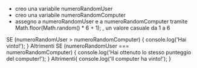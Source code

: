 <!-- Generare un numero random da 1 a 6, sia per il giocatore sia per il computer. -->

- creo una variabile numeroRandomUser
- creo una variabile numeroRandomComputer
- assegno a numeroRandomUser e a numeroRandomComputer tramite Math.floor(Math.random() * 6 + 1); , un valore casuale da 1 a 6

<!-- Stabilire il vincitore, in base a chi fa il punteggio più alto. -->

SE (numeroRandomUser > numeroRandomComputer) {
    console.log('Hai vinto!');
} Altrimenti SE (numeroRandomUser === numeroRandomComputer) {
    console.log('Hai ottenuto lo stesso punteggio del computer!');
} Altrimenti{
    console.log('Il computer ha vinto!');
}